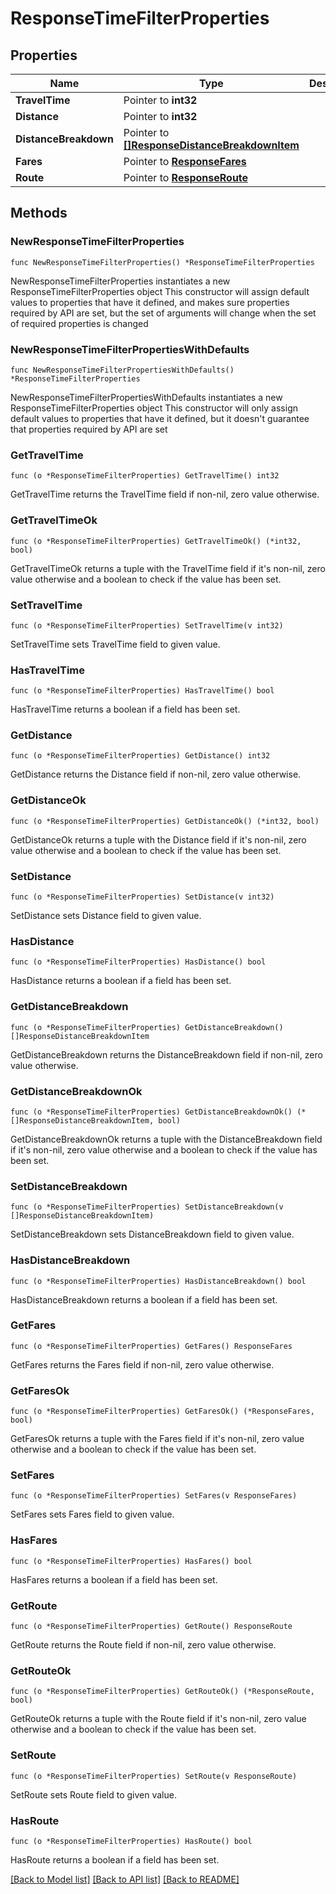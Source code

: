 # ResponseTimeFilterProperties

## Properties

Name | Type | Description | Notes
------------ | ------------- | ------------- | -------------
**TravelTime** | Pointer to **int32** |  | [optional] 
**Distance** | Pointer to **int32** |  | [optional] 
**DistanceBreakdown** | Pointer to [**[]ResponseDistanceBreakdownItem**](ResponseDistanceBreakdownItem.md) |  | [optional] 
**Fares** | Pointer to [**ResponseFares**](ResponseFares.md) |  | [optional] 
**Route** | Pointer to [**ResponseRoute**](ResponseRoute.md) |  | [optional] 

## Methods

### NewResponseTimeFilterProperties

`func NewResponseTimeFilterProperties() *ResponseTimeFilterProperties`

NewResponseTimeFilterProperties instantiates a new ResponseTimeFilterProperties object
This constructor will assign default values to properties that have it defined,
and makes sure properties required by API are set, but the set of arguments
will change when the set of required properties is changed

### NewResponseTimeFilterPropertiesWithDefaults

`func NewResponseTimeFilterPropertiesWithDefaults() *ResponseTimeFilterProperties`

NewResponseTimeFilterPropertiesWithDefaults instantiates a new ResponseTimeFilterProperties object
This constructor will only assign default values to properties that have it defined,
but it doesn't guarantee that properties required by API are set

### GetTravelTime

`func (o *ResponseTimeFilterProperties) GetTravelTime() int32`

GetTravelTime returns the TravelTime field if non-nil, zero value otherwise.

### GetTravelTimeOk

`func (o *ResponseTimeFilterProperties) GetTravelTimeOk() (*int32, bool)`

GetTravelTimeOk returns a tuple with the TravelTime field if it's non-nil, zero value otherwise
and a boolean to check if the value has been set.

### SetTravelTime

`func (o *ResponseTimeFilterProperties) SetTravelTime(v int32)`

SetTravelTime sets TravelTime field to given value.

### HasTravelTime

`func (o *ResponseTimeFilterProperties) HasTravelTime() bool`

HasTravelTime returns a boolean if a field has been set.

### GetDistance

`func (o *ResponseTimeFilterProperties) GetDistance() int32`

GetDistance returns the Distance field if non-nil, zero value otherwise.

### GetDistanceOk

`func (o *ResponseTimeFilterProperties) GetDistanceOk() (*int32, bool)`

GetDistanceOk returns a tuple with the Distance field if it's non-nil, zero value otherwise
and a boolean to check if the value has been set.

### SetDistance

`func (o *ResponseTimeFilterProperties) SetDistance(v int32)`

SetDistance sets Distance field to given value.

### HasDistance

`func (o *ResponseTimeFilterProperties) HasDistance() bool`

HasDistance returns a boolean if a field has been set.

### GetDistanceBreakdown

`func (o *ResponseTimeFilterProperties) GetDistanceBreakdown() []ResponseDistanceBreakdownItem`

GetDistanceBreakdown returns the DistanceBreakdown field if non-nil, zero value otherwise.

### GetDistanceBreakdownOk

`func (o *ResponseTimeFilterProperties) GetDistanceBreakdownOk() (*[]ResponseDistanceBreakdownItem, bool)`

GetDistanceBreakdownOk returns a tuple with the DistanceBreakdown field if it's non-nil, zero value otherwise
and a boolean to check if the value has been set.

### SetDistanceBreakdown

`func (o *ResponseTimeFilterProperties) SetDistanceBreakdown(v []ResponseDistanceBreakdownItem)`

SetDistanceBreakdown sets DistanceBreakdown field to given value.

### HasDistanceBreakdown

`func (o *ResponseTimeFilterProperties) HasDistanceBreakdown() bool`

HasDistanceBreakdown returns a boolean if a field has been set.

### GetFares

`func (o *ResponseTimeFilterProperties) GetFares() ResponseFares`

GetFares returns the Fares field if non-nil, zero value otherwise.

### GetFaresOk

`func (o *ResponseTimeFilterProperties) GetFaresOk() (*ResponseFares, bool)`

GetFaresOk returns a tuple with the Fares field if it's non-nil, zero value otherwise
and a boolean to check if the value has been set.

### SetFares

`func (o *ResponseTimeFilterProperties) SetFares(v ResponseFares)`

SetFares sets Fares field to given value.

### HasFares

`func (o *ResponseTimeFilterProperties) HasFares() bool`

HasFares returns a boolean if a field has been set.

### GetRoute

`func (o *ResponseTimeFilterProperties) GetRoute() ResponseRoute`

GetRoute returns the Route field if non-nil, zero value otherwise.

### GetRouteOk

`func (o *ResponseTimeFilterProperties) GetRouteOk() (*ResponseRoute, bool)`

GetRouteOk returns a tuple with the Route field if it's non-nil, zero value otherwise
and a boolean to check if the value has been set.

### SetRoute

`func (o *ResponseTimeFilterProperties) SetRoute(v ResponseRoute)`

SetRoute sets Route field to given value.

### HasRoute

`func (o *ResponseTimeFilterProperties) HasRoute() bool`

HasRoute returns a boolean if a field has been set.


[[Back to Model list]](../README.md#documentation-for-models) [[Back to API list]](../README.md#documentation-for-api-endpoints) [[Back to README]](../README.md)


